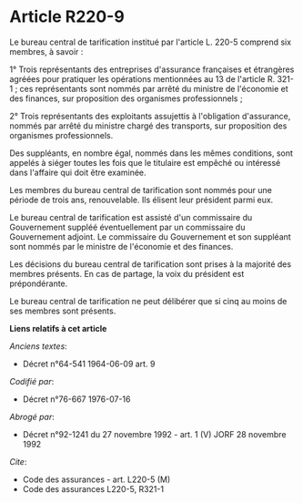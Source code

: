 # Article R220-9

Le bureau central de tarification institué par l'article L. 220-5 comprend six membres, à savoir :

1° Trois représentants des entreprises d'assurance françaises et étrangères agréées pour pratiquer les opérations mentionnées
au 13 de l'article R. 321-1 ; ces représentants sont nommés par arrêté du ministre de l'économie et des finances, sur
proposition des organismes professionnels ;

2° Trois représentants des exploitants assujettis à l'obligation d'assurance, nommés par arrêté du ministre chargé des
transports, sur proposition des organismes professionnels.

Des suppléants, en nombre égal, nommés dans les mêmes conditions, sont appelés à siéger toutes les fois que le titulaire est
empêché ou intéressé dans l'affaire qui doit être examinée.

Les membres du bureau central de tarification sont nommés pour une période de trois ans, renouvelable. Ils élisent leur
président parmi eux.

Le bureau central de tarification est assisté d'un commissaire du Gouvernement suppléé éventuellement par un commissaire du
Gouvernement adjoint. Le commissaire du Gouvernement et son suppléant sont nommés par le ministre de l'économie et des
finances.

Les décisions du bureau central de tarification sont prises à la majorité des membres présents. En cas de partage, la voix du
président est prépondérante.

Le bureau central de tarification ne peut délibérer que si cinq au moins de ses membres sont présents.

**Liens relatifs à cet article**

_Anciens textes_:

  - Décret n°64-541 1964-06-09 art. 9

_Codifié par_:

  - Décret n°76-667 1976-07-16

_Abrogé par_:

  - Décret n°92-1241 du 27 novembre 1992 - art. 1 (V) JORF 28 novembre 1992

_Cite_:

  - Code des assurances - art. L220-5 (M)
  - Code des assurances L220-5, R321-1
